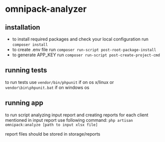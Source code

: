 # omnipack-analyzer

## installation

- to install required packages and check your local configuration run `composer install`
- to create .env file run `composer run-script post-root-package-install`
- to generate APP_KEY run `composer run-script post-create-project-cmd` 

## running tests

to run tests use `vendor/bin/phpunit` if on os x/linux or `vendor\bin\phpunit.bat` if on windows os

## running app

to run script analyzing input report and creating reports for each client mentioned in input report use following command:
`php artisan omnipack:analyze [path to input xlsx file]`

report files should be stored in storage/reports
